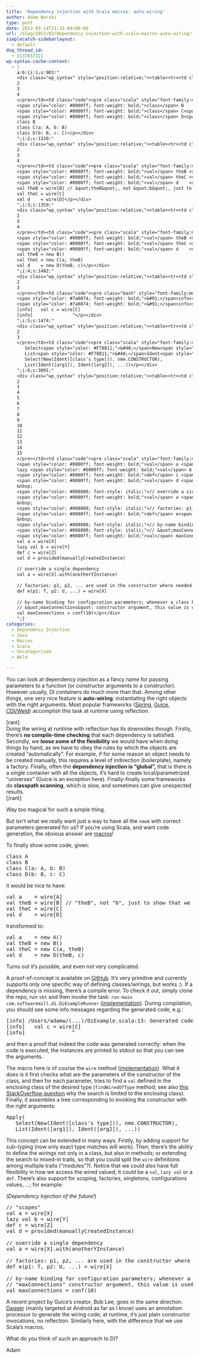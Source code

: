 ```yaml
---
title: 'Dependency injection with Scala macros: auto-wiring'
author: Adam Warski
type: post
date: 2013-03-14T21:33:04+00:00
url: /blog/2013/03/dependency-injection-with-scala-macros-auto-wiring/
simplecatch-sidebarlayout:
  - default
dsq_thread_id:
  - 1137657221
wp-syntax-cache-content:
  - |
    a:6:{i:1;s:903:"
    <div class="wp_syntax" style="position:relative;"><table><tr><td class="line_numbers"><pre>1
    2
    3
    4
    </pre></td><td class="code"><pre class="scala" style="font-family:monospace;"><span style="color: #0000ff; font-weight: bold;">class</span> A
    <span style="color: #0000ff; font-weight: bold;">class</span> B
    <span style="color: #0000ff; font-weight: bold;">class</span> C<span style="color: #F78811;">&#40;</span>a<span style="color: #000080;">:</span> A, b<span style="color: #000080;">:</span> B<span style="color: #F78811;">&#41;</span>
    <span style="color: #0000ff; font-weight: bold;">class</span> D<span style="color: #F78811;">&#40;</span>b<span style="color: #000080;">:</span> B, c<span style="color: #000080;">:</span> C<span style="color: #F78811;">&#41;</span></pre></td></tr></table><p class="theCode" style="display:none;">class A
    class B
    class C(a: A, b: B)
    class D(b: B, c: C)</p></div>
    ";i:2;s:1320:"
    <div class="wp_syntax" style="position:relative;"><table><tr><td class="line_numbers"><pre>1
    2
    3
    4
    </pre></td><td class="code"><pre class="scala" style="font-family:monospace;"><span style="color: #0000ff; font-weight: bold;">val</span> a    <span style="color: #000080;">=</span> wire<span style="color: #F78811;">&#91;</span>A<span style="color: #F78811;">&#93;</span>
    <span style="color: #0000ff; font-weight: bold;">val</span> theB <span style="color: #000080;">=</span> wire<span style="color: #F78811;">&#91;</span>B<span style="color: #F78811;">&#93;</span> <span style="color: #008000; font-style: italic;">// &quot;theB&quot;, not &quot;b&quot;, just to show that we can use any name</span>
    <span style="color: #0000ff; font-weight: bold;">val</span> theC <span style="color: #000080;">=</span> wire<span style="color: #F78811;">&#91;</span>C<span style="color: #F78811;">&#93;</span>
    <span style="color: #0000ff; font-weight: bold;">val</span> d    <span style="color: #000080;">=</span> wire<span style="color: #F78811;">&#91;</span>D<span style="color: #F78811;">&#93;</span></pre></td></tr></table><p class="theCode" style="display:none;">val a    = wire[A]
    val theB = wire[B] // &quot;theB&quot;, not &quot;b&quot;, just to show that we can use any name
    val theC = wire[C]
    val d    = wire[D]</p></div>
    ";i:3;s:1359:"
    <div class="wp_syntax" style="position:relative;"><table><tr><td class="line_numbers"><pre>1
    2
    3
    4
    </pre></td><td class="code"><pre class="scala" style="font-family:monospace;"><span style="color: #0000ff; font-weight: bold;">val</span> a    <span style="color: #000080;">=</span> <span style="color: #0000ff; font-weight: bold;">new</span> A<span style="color: #F78811;">&#40;</span><span style="color: #F78811;">&#41;</span>
    <span style="color: #0000ff; font-weight: bold;">val</span> theB <span style="color: #000080;">=</span> <span style="color: #0000ff; font-weight: bold;">new</span> B<span style="color: #F78811;">&#40;</span><span style="color: #F78811;">&#41;</span>
    <span style="color: #0000ff; font-weight: bold;">val</span> theC <span style="color: #000080;">=</span> <span style="color: #0000ff; font-weight: bold;">new</span> C<span style="color: #F78811;">&#40;</span>a, theB<span style="color: #F78811;">&#41;</span>
    <span style="color: #0000ff; font-weight: bold;">val</span> d    <span style="color: #000080;">=</span> <span style="color: #0000ff; font-weight: bold;">new</span> D<span style="color: #F78811;">&#40;</span>theB, c<span style="color: #F78811;">&#41;</span></pre></td></tr></table><p class="theCode" style="display:none;">val a    = new A()
    val theB = new B()
    val theC = new C(a, theB)
    val d    = new D(theB, c)</p></div>
    ";i:4;s:1482:"
    <div class="wp_syntax" style="position:relative;"><table><tr><td class="line_numbers"><pre>1
    2
    3
    </pre></td><td class="code"><pre class="bash" style="font-family:monospace;"><span style="color: #7a0874; font-weight: bold;">&#91;</span>info<span style="color: #7a0874; font-weight: bold;">&#93;</span> <span style="color: #000000; font-weight: bold;">/</span>Users<span style="color: #000000; font-weight: bold;">/</span>adamw<span style="color: #000000; font-weight: bold;">/</span><span style="color: #7a0874; font-weight: bold;">&#40;</span>...<span style="color: #7a0874; font-weight: bold;">&#41;</span><span style="color: #000000; font-weight: bold;">/</span>DiExample.scala:<span style="color: #000000;">13</span>: Generated code: new C<span style="color: #7a0874; font-weight: bold;">&#40;</span>a, theB<span style="color: #7a0874; font-weight: bold;">&#41;</span>
    <span style="color: #7a0874; font-weight: bold;">&#91;</span>info<span style="color: #7a0874; font-weight: bold;">&#93;</span>   val c = wire<span style="color: #7a0874; font-weight: bold;">&#91;</span>C<span style="color: #7a0874; font-weight: bold;">&#93;</span>
    <span style="color: #7a0874; font-weight: bold;">&#91;</span>info<span style="color: #7a0874; font-weight: bold;">&#93;</span>               ^</pre></td></tr></table><p class="theCode" style="display:none;">[info] /Users/adamw/(...)/DiExample.scala:13: Generated code: new C(a, theB)
    [info]   val c = wire[C]
    [info]               ^</p></div>
    ";i:5;s:1474:"
    <div class="wp_syntax" style="position:relative;"><table><tr><td class="line_numbers"><pre>1
    2
    3
    </pre></td><td class="code"><pre class="scala" style="font-family:monospace;">Apply<span style="color: #F78811;">&#40;</span>
       Select<span style="color: #F78811;">&#40;</span>New<span style="color: #F78811;">&#40;</span>Ident<span style="color: #F78811;">&#40;</span><span style="color: #F78811;">&#91;</span><span style="color: #0000ff; font-weight: bold;">class</span><span style="color: #CC66FF;">'s</span> <span style="color: #0000ff; font-weight: bold;">type</span><span style="color: #F78811;">&#93;</span><span style="color: #F78811;">&#41;</span><span style="color: #F78811;">&#41;</span>, nme.<span style="color: #000000;">CONSTRUCTOR</span><span style="color: #F78811;">&#41;</span>, 
       List<span style="color: #F78811;">&#40;</span>Ident<span style="color: #F78811;">&#40;</span><span style="color: #F78811;">&#91;</span>arg1<span style="color: #F78811;">&#93;</span><span style="color: #F78811;">&#41;</span>, Ident<span style="color: #F78811;">&#40;</span><span style="color: #F78811;">&#91;</span>arg2<span style="color: #F78811;">&#93;</span><span style="color: #F78811;">&#41;</span>, ...<span style="color: #F78811;">&#41;</span><span style="color: #F78811;">&#41;</span></pre></td></tr></table><p class="theCode" style="display:none;">Apply(
       Select(New(Ident([class's type])), nme.CONSTRUCTOR), 
       List(Ident([arg1]), Ident([arg2]), ...))</p></div>
    ";i:6;s:3091:"
    <div class="wp_syntax" style="position:relative;"><table><tr><td class="line_numbers"><pre>1
    2
    3
    4
    5
    6
    7
    8
    9
    10
    11
    12
    13
    14
    15
    </pre></td><td class="code"><pre class="scala" style="font-family:monospace;"><span style="color: #008000; font-style: italic;">// &quot;scopes&quot;</span>
    <span style="color: #0000ff; font-weight: bold;">val</span> a <span style="color: #000080;">=</span> wire<span style="color: #F78811;">&#91;</span>X<span style="color: #F78811;">&#93;</span>
    lazy <span style="color: #0000ff; font-weight: bold;">val</span> b <span style="color: #000080;">=</span> wire<span style="color: #F78811;">&#91;</span>Y<span style="color: #F78811;">&#93;</span>
    <span style="color: #0000ff; font-weight: bold;">def</span> c <span style="color: #000080;">=</span> wire<span style="color: #F78811;">&#91;</span>Z<span style="color: #F78811;">&#93;</span> 
    <span style="color: #0000ff; font-weight: bold;">val</span> d <span style="color: #000080;">=</span> provided<span style="color: #F78811;">&#40;</span>manuallyCreatedInstance<span style="color: #F78811;">&#41;</span>
    &nbsp;
    <span style="color: #008000; font-style: italic;">// override a single dependency</span>
    <span style="color: #0000ff; font-weight: bold;">val</span> a <span style="color: #000080;">=</span> wire<span style="color: #F78811;">&#91;</span>X<span style="color: #F78811;">&#93;</span>.<span style="color: #0000ff; font-weight: bold;">with</span><span style="color: #F78811;">&#40;</span>anotherYInstance<span style="color: #F78811;">&#41;</span>
    &nbsp;
    <span style="color: #008000; font-style: italic;">// factories: p1, p2, ... are used in the constructor where needed</span>
    <span style="color: #0000ff; font-weight: bold;">def</span> e<span style="color: #F78811;">&#40;</span>p1<span style="color: #000080;">:</span> T, p2<span style="color: #000080;">:</span> U, ...<span style="color: #F78811;">&#41;</span> <span style="color: #000080;">=</span> wire<span style="color: #F78811;">&#91;</span>X<span style="color: #F78811;">&#93;</span> 
    &nbsp;
    <span style="color: #008000; font-style: italic;">// by-name binding for configuration parameters; whenever a class has a</span>
    <span style="color: #008000; font-style: italic;">// &quot;maxConnections&quot; constructor argument, this value is used.</span>
    <span style="color: #0000ff; font-weight: bold;">val</span> maxConnections <span style="color: #000080;">=</span> conf<span style="color: #F78811;">&#40;</span><span style="color: #F78811;">10</span><span style="color: #F78811;">&#41;</span></pre></td></tr></table><p class="theCode" style="display:none;">// &quot;scopes&quot;
    val a = wire[X]
    lazy val b = wire[Y]
    def c = wire[Z] 
    val d = provided(manuallyCreatedInstance)
    
    // override a single dependency
    val a = wire[X].with(anotherYInstance)
    
    // factories: p1, p2, ... are used in the constructor where needed
    def e(p1: T, p2: U, ...) = wire[X] 
    
    // by-name binding for configuration parameters; whenever a class has a
    // &quot;maxConnections&quot; constructor argument, this value is used.
    val maxConnections = conf(10)</p></div>
    ";}
categories:
  - Dependency Injection
  - Java
  - Macros
  - Scala
  - Uncategorized
  - Weld

---
```

You can look at dependency injection as a fancy name for passing parameters to a function (or constructor arguments to a constructor). However usually, DI containers do much more than that. Among other things, one very nice feature is **auto-wiring**: instantiating the right objects with the right arguments. Most popular frameworks ([Spring][1], [Guice][2], [CDI/Weld][3]) accomplish this task at runtime using reflection.

[rant]  
Doing the wiring at runtime with reflection has its downsides though. Firstly, there&#8217;s **no compile-time checking** that each dependency is satisfied. Secondly, we **loose some of the flexibility** we would have when doing things by hand, as we have to obey the rules by which the objects are created &#8220;automatically&#8221;. For example, if for some reason an object needs to be created manually, this requires a level of indirection (boilerplate), namely a factory. Finally, often the **dependency injection is &#8220;global&#8221;,** that is there is a single container with all the objects, it&#8217;s hard to create local/parametrized &#8220;universes&#8221; (Guice is an exception here). Finally-finally some frameworks do **classpath scanning**, which is slow, and sometimes can give unexpected results.  
[/rant]

Way too magical for such a simple thing. 

But isn&#8217;t what we really want just a way to have all the `new`s with correct parameters generated for us? If you&#8217;re using Scala, and want code generation, the obvious answer are [macros][4]!

To finally show some code, given: 

<pre lang="scala" line="1">class A
class B
class C(a: A, b: B)
class D(b: B, c: C)
</pre>

it would be nice to have:

<pre lang="scala" line="1">val a    = wire[A]
val theB = wire[B] // "theB", not "b", just to show that we can use any name
val theC = wire[C]
val d    = wire[D]
</pre>

transformed to:

<pre lang="scala" line="1">val a    = new A()
val theB = new B()
val theC = new C(a, theB)
val d    = new D(theB, c)
</pre>

Turns out it&#8217;s possible, and even not very complicated.

A proof-of-concept is available on [GitHub][5]. It&#8217;s very primitive and currently supports only one specific way of defining classes/wirings, but works :). If a dependency is missing, there&#8217;s a compile error. To check it out, simply clone the repo, run `sbt` and then invoke the task: `run-main com.softwaremill.di.DiExampleRunner` ([implementation][6]). During compilation, you should see some info messages regarding the generated code, e.g.:

<pre lang="bash" line="1">[info] /Users/adamw/(...)/DiExample.scala:13: Generated code: new C(a, theB)
[info]   val c = wire[C]
[info]               ^
</pre>

and then a proof that indeed the code was generated correctly: when the code is executed, the instances are printed to stdout so that you can see the arguments.

The macro here is of course the `wire` method ([implementation][7]). What it does is it first checks what are the parameters of the constructor of the class, and then for each parameter, tries to find a `val` defined in the enclosing class of the desired type (`findWiredOfType` method; see also [this StackOverflow question][8] why the search is limited to the enclosing class). Finally, it assembles a tree corresponding to invoking the constructor with the right arguments:

<pre lang="scala" line="1">Apply(
   Select(New(Ident([class's type])), nme.CONSTRUCTOR), 
   List(Ident([arg1]), Ident([arg2]), ...))
</pre>

This concept can be extended in many ways. Firstly, by adding support for sub-typing (now only exact type matches will work). Then, there&#8217;s the ability to define the wirings not only in a class, but also in methods; or extending the search to mixed-in traits, so that you could split the `wire` definitions among multiple traits (&#8220;modules&#8221;?). Notice that we could also have full flexibility in how we access the wired valued; it could be a `val`, `lazy val` or a `def`. There&#8217;s also support for scoping, factories, singletons, configurations values, &#8230;; for example:

(_Dependency Injection of the future!_)

<pre lang="scala" line="1">// "scopes"
val a = wire[X]
lazy val b = wire[Y]
def c = wire[Z] 
val d = provided(manuallyCreatedInstance)

// override a single dependency
val a = wire[X].with(anotherYInstance)

// factories: p1, p2, ... are used in the constructor where needed
def e(p1: T, p2: U, ...) = wire[X] 

// by-name binding for configuration parameters; whenever a class has a
// "maxConnections" constructor argument, this value is used.
val maxConnections = conf(10)
</pre>

A recent project by Guice&#8217;s creator, Bob Lee, goes in the same direction. [Dagger][9] (mainly targeted at Android as far as I know) uses an annotation processor to generate the wiring code; at runtime, it&#8217;s just plain constructor invocations, no reflection. Similarly here, with the difference that we use Scala&#8217;s macros. 

What do you think of such an approach to DI?

Adam

 [1]: http://www.springsource.org/
 [2]: https://code.google.com/p/google-guice/
 [3]: http://seamframework.org/Weld
 [4]: http://scalamacros.org/
 [5]: https://github.com/adamw/scala-macro-di
 [6]: https://github.com/adamw/scala-macro-di/blob/2cec0f6ad231ead205fcf47570c1150abbd496ac/examples/src/main/scala/com/softwaremill/di/DiExample.scala
 [7]: https://github.com/adamw/scala-macro-di/blob/2cec0f6ad231ead205fcf47570c1150abbd496ac/macros/src/main/scala/com/softwaremill/di/DiMacro.scala
 [8]: http://stackoverflow.com/questions/15373336/is-it-possible-to-access-the-symbol-table-in-a-macro/
 [9]: http://square.github.com/dagger/
